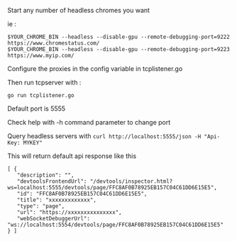 Start any number of headless chromes you want

ie :
```
$YOUR_CHROME_BIN --headless --disable-gpu --remote-debugging-port=9222 https://www.chromestatus.com/
$YOUR_CHROME_BIN --headless --disable-gpu --remote-debugging-port=9223 https://www.myip.com/
```

Configure the proxies in the config variable in tcplistener.go

Then run tcpserver with :
```
go run tcplistener.go
```

Default port is 5555

Check help with -h command parameter to change port

Query headless servers with
`curl http://localhost:5555/json -H "Api-Key: MYKEY"`

This will return default api response like this
```
[ {
   "description": "",
   "devtoolsFrontendUrl": "/devtools/inspector.html?ws=localhost:5555/devtools/page/FFC8AF0B78925EB157C04C61DD6E15E5",
   "id": "FFC8AF0B78925EB157C04C61DD6E15E5",
   "title": "xxxxxxxxxxxxx",
   "type": "page",
   "url": "https://xxxxxxxxxxxxxxx",
   "webSocketDebuggerUrl": "ws://localhost:5554/devtools/page/FFC8AF0B78925EB157C04C61DD6E15E5"
} ]
```
